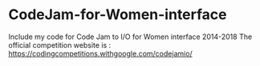 # CodeJam-for-Women-interface
Include my code for Code Jam to I/O for Women interface 2014-2018
The official competition website is : https://codingcompetitions.withgoogle.com/codejamio/
